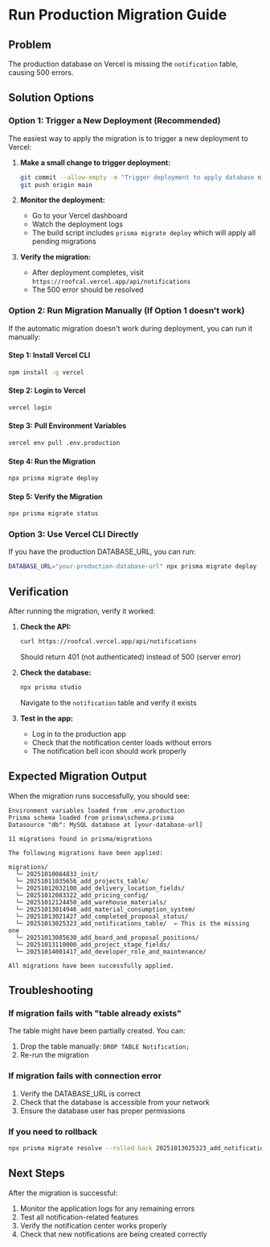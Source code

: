 # Run Production Migration Guide

## Problem
The production database on Vercel is missing the `notification` table, causing 500 errors.

## Solution Options

### Option 1: Trigger a New Deployment (Recommended)
The easiest way to apply the migration is to trigger a new deployment to Vercel:

1. **Make a small change to trigger deployment:**
   ```bash
   git commit --allow-empty -m "Trigger deployment to apply database migrations"
   git push origin main
   ```

2. **Monitor the deployment:**
   - Go to your Vercel dashboard
   - Watch the deployment logs
   - The build script includes `prisma migrate deploy` which will apply all pending migrations

3. **Verify the migration:**
   - After deployment completes, visit `https://roofcal.vercel.app/api/notifications`
   - The 500 error should be resolved

### Option 2: Run Migration Manually (If Option 1 doesn't work)

If the automatic migration doesn't work during deployment, you can run it manually:

#### Step 1: Install Vercel CLI
```bash
npm install -g vercel
```

#### Step 2: Login to Vercel
```bash
vercel login
```

#### Step 3: Pull Environment Variables
```bash
vercel env pull .env.production
```

#### Step 4: Run the Migration
```bash
npx prisma migrate deploy
```

#### Step 5: Verify the Migration
```bash
npx prisma migrate status
```

### Option 3: Use Vercel CLI Directly

If you have the production DATABASE_URL, you can run:

```bash
DATABASE_URL="your-production-database-url" npx prisma migrate deploy
```

## Verification

After running the migration, verify it worked:

1. **Check the API:**
   ```bash
   curl https://roofcal.vercel.app/api/notifications
   ```
   Should return 401 (not authenticated) instead of 500 (server error)

2. **Check the database:**
   ```bash
   npx prisma studio
   ```
   Navigate to the `notification` table and verify it exists

3. **Test in the app:**
   - Log in to the production app
   - Check that the notification center loads without errors
   - The notification bell icon should work properly

## Expected Migration Output

When the migration runs successfully, you should see:
```
Environment variables loaded from .env.production
Prisma schema loaded from prisma\schema.prisma
Datasource "db": MySQL database at [your-database-url]

11 migrations found in prisma/migrations

The following migrations have been applied:

migrations/
  └─ 20251010084833_init/
  └─ 20251011035656_add_projects_table/
  └─ 20251012032100_add_delivery_location_fields/
  └─ 20251012083322_add_pricing_config/
  └─ 20251012124450_add_warehouse_materials/
  └─ 20251013014946_add_material_consumption_system/
  └─ 20251013021427_add_completed_proposal_status/
  └─ 20251013025323_add_notifications_table/  ← This is the missing one
  └─ 20251013085630_add_board_and_proposal_positions/
  └─ 20251013110000_add_project_stage_fields/
  └─ 20251014001417_add_developer_role_and_maintenance/

All migrations have been successfully applied.
```

## Troubleshooting

### If migration fails with "table already exists"
The table might have been partially created. You can:
1. Drop the table manually: `DROP TABLE Notification;`
2. Re-run the migration

### If migration fails with connection error
1. Verify the DATABASE_URL is correct
2. Check that the database is accessible from your network
3. Ensure the database user has proper permissions

### If you need to rollback
```bash
npx prisma migrate resolve --rolled-back 20251013025323_add_notifications_table
```

## Next Steps

After the migration is successful:
1. Monitor the application logs for any remaining errors
2. Test all notification-related features
3. Verify the notification center works properly
4. Check that new notifications are being created correctly

